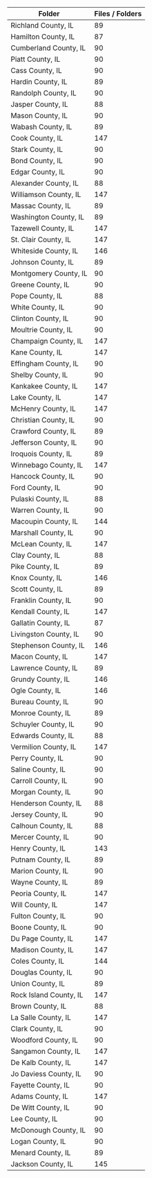 | Folder                 |   Files / Folders |
|------------------------|-------------------|
| Richland County, IL    |                89 |
| Hamilton County, IL    |                87 |
| Cumberland County, IL  |                90 |
| Piatt County, IL       |                90 |
| Cass County, IL        |                90 |
| Hardin County, IL      |                89 |
| Randolph County, IL    |                90 |
| Jasper County, IL      |                88 |
| Mason County, IL       |                90 |
| Wabash County, IL      |                89 |
| Cook County, IL        |               147 |
| Stark County, IL       |                90 |
| Bond County, IL        |                90 |
| Edgar County, IL       |                90 |
| Alexander County, IL   |                88 |
| Williamson County, IL  |               147 |
| Massac County, IL      |                89 |
| Washington County, IL  |                89 |
| Tazewell County, IL    |               147 |
| St. Clair County, IL   |               147 |
| Whiteside County, IL   |               146 |
| Johnson County, IL     |                89 |
| Montgomery County, IL  |                90 |
| Greene County, IL      |                90 |
| Pope County, IL        |                88 |
| White County, IL       |                90 |
| Clinton County, IL     |                90 |
| Moultrie County, IL    |                90 |
| Champaign County, IL   |               147 |
| Kane County, IL        |               147 |
| Effingham County, IL   |                90 |
| Shelby County, IL      |                90 |
| Kankakee County, IL    |               147 |
| Lake County, IL        |               147 |
| McHenry County, IL     |               147 |
| Christian County, IL   |                90 |
| Crawford County, IL    |                89 |
| Jefferson County, IL   |                90 |
| Iroquois County, IL    |                89 |
| Winnebago County, IL   |               147 |
| Hancock County, IL     |                90 |
| Ford County, IL        |                90 |
| Pulaski County, IL     |                88 |
| Warren County, IL      |                90 |
| Macoupin County, IL    |               144 |
| Marshall County, IL    |                90 |
| McLean County, IL      |               147 |
| Clay County, IL        |                88 |
| Pike County, IL        |                89 |
| Knox County, IL        |               146 |
| Scott County, IL       |                89 |
| Franklin County, IL    |                90 |
| Kendall County, IL     |               147 |
| Gallatin County, IL    |                87 |
| Livingston County, IL  |                90 |
| Stephenson County, IL  |               146 |
| Macon County, IL       |               147 |
| Lawrence County, IL    |                89 |
| Grundy County, IL      |               146 |
| Ogle County, IL        |               146 |
| Bureau County, IL      |                90 |
| Monroe County, IL      |                89 |
| Schuyler County, IL    |                90 |
| Edwards County, IL     |                88 |
| Vermilion County, IL   |               147 |
| Perry County, IL       |                90 |
| Saline County, IL      |                90 |
| Carroll County, IL     |                90 |
| Morgan County, IL      |                90 |
| Henderson County, IL   |                88 |
| Jersey County, IL      |                90 |
| Calhoun County, IL     |                88 |
| Mercer County, IL      |                90 |
| Henry County, IL       |               143 |
| Putnam County, IL      |                89 |
| Marion County, IL      |                90 |
| Wayne County, IL       |                89 |
| Peoria County, IL      |               147 |
| Will County, IL        |               147 |
| Fulton County, IL      |                90 |
| Boone County, IL       |                90 |
| Du Page County, IL     |               147 |
| Madison County, IL     |               147 |
| Coles County, IL       |               144 |
| Douglas County, IL     |                90 |
| Union County, IL       |                89 |
| Rock Island County, IL |               147 |
| Brown County, IL       |                88 |
| La Salle County, IL    |               147 |
| Clark County, IL       |                90 |
| Woodford County, IL    |                90 |
| Sangamon County, IL    |               147 |
| De Kalb County, IL     |               147 |
| Jo Daviess County, IL  |                90 |
| Fayette County, IL     |                90 |
| Adams County, IL       |               147 |
| De Witt County, IL     |                90 |
| Lee County, IL         |                90 |
| McDonough County, IL   |                90 |
| Logan County, IL       |                90 |
| Menard County, IL      |                89 |
| Jackson County, IL     |               145 |